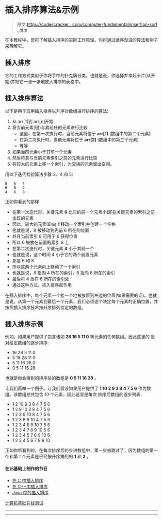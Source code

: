 # 插入排序算法&示例

> 原文:[https://codescracker . com/computer-fundamental/insertion-sort . htm](https://codescracker.com/computer-fundamental/insertion-sort.htm)

在本教程中，您将了解插入排序的实际工作原理。你将通过循序渐进的算法和例子来理解它。

## 插入排序

它的工作方式类似于你将手中的扑克牌分类。也就是说，你选择并拿起卡片(从开始)并把它一张一张地放入排序的表格中。

## 插入排序算法

以下是用于应用插入排序以升序对数组进行排序的算法:

1.  从 arr[1]到 arr[n]开始
2.  将当前元素(键)与其前任的元素进行比较
    *   这里，在第一次执行时，当前元素将位于 **arr[1]** (数组中的第二个元素)
    *   在第二次执行时，当前元素将位于 **arr[2]** (数组中的第三个元素)
    *   等等
3.  如果当前元素小于其前一个元素
4.  然后将其与当前元素索引之前的元素进行比较
5.  将较大的元素上移一个索引，为交换的元素留出空间。

用以下迭代检验算法步骤 3、4 和 5:

```
8   6   4
6   8   4
4   6   8
```

正如你看到的那样

*   在第一次迭代时，关键元素 **6** 比它的前一个元素小(即在关键元素的索引之前出现的元素
*   因此，较大的元素(8)向上移动一个索引并创建一个空格
*   也就是说，8 被移动到先前 6 所在的位置
*   并且当前索引 8 可用于 6 获得位置
*   所以 6 被放在前面的索引 8 上
*   在第二次迭代时，关键元素 **4** 小于其前一个
*   也就是说，这个时间 4 小于它的两个前置元素
*   那是 6 和 8
*   所以这两个元素向上移动了一个索引
*   也就是说，8 指向 4 所在的索引，6 指向 8 所在的索引
*   最后将 4 放在 6 所在的索引处
*   通过这种方式，插入排序起作用

在插入排序中，每个元素一个接一个地被放置到左边的位置(如果需要的话)。也就是说，从第一个元素到最后一个元素，我们必须逐个决定每个元素的正确位置，并按照插入排序技术按升序排列给定的数组。

## 插入排序示例

例如，如果用户提供了包含诸如 **28 16 5 11 0** 等元素的任何数组。因此这里的 是对给定数组的逐步排序:

*   16 28 5 11 0
*   5 16 28 11 0
*   5 11 16 28 0
*   0 5 11 16 28

也就是你会得到的排序后的数组是 **0 5 11 16 28** 。

让我们再举一个例子。让我们假设如果用户提供了 **1 10 2 9 3 8 4 7 5 6** 作为数组。该数组总共包含 10 个元素，因此这里是每次 排序后数组的逐步列表:

*   1 2 10 9 3 8 4 7 5 6
*   1 2 9 10 3 8 4 7 5 6
*   1 2 3 9 10 8 4 7 5 6
*   1 2 3 8 9 10 4 7 5 6
*   1 2 3 4 8 9 10 7 5 6
*   1 2 3 4 7 8 9 10 5 6
*   1 2 3 4 5 7 8 9 10 6
*   1 2 3 4 5 6 7 8 9 10

正如你所看到的，在每次排序后的步进数组中，第一步被跳过了，因为数组的第一个和第二个元素是已经按升序排列的 **1** 和 **2** 。

#### 在此基础上制作的节目

*   [在 C 中插入排序](/c/program/c-program-Insertion-sort.htm)
*   [在 C++中插入排序](/cpp/program/cpp-program-Insertion-sort.htm)
*   [Java 中的插入排序](/java/program/java-program-Insertion-sort.htm)

[计算机基础在线测试](/exam/showtest.php?subid=14)

* * *

* * *